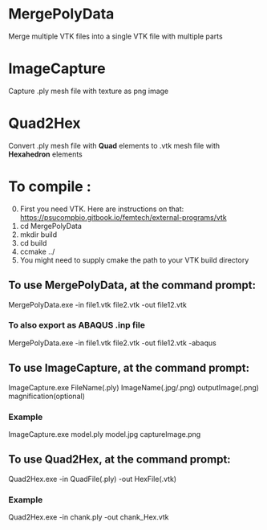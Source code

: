 # MergePolyData
Merge multiple VTK files into a single VTK file with multiple parts

# ImageCapture
Capture .ply mesh file with texture as png image

# Quad2Hex
Convert .ply mesh file with <b>Quad</b> elements to .vtk mesh file with <b>Hexahedron</b> elements

# To compile :
0) First you need VTK. Here are instructions on that: https://psucompbio.gitbook.io/femtech/external-programs/vtk
1) cd MergePolyData
2) mkdir build
3) cd build
4) ccmake ../
5) You might need to supply cmake the path to your VTK build directory

## To use MergePolyData, at the command prompt:
MergePolyData.exe -in file1.vtk file2.vtk -out file12.vtk
### To also export as ABAQUS .inp file
MergePolyData.exe -in file1.vtk file2.vtk -out file12.vtk -abaqus

## To use ImageCapture, at the command prompt:
ImageCapture.exe FileName(.ply)  ImageName(.jpg/.png)  outputImage(.png)  magnification(optional)
### Example
ImageCapture.exe model.ply  model.jpg  captureImage.png

## To use Quad2Hex, at the command prompt:
Quad2Hex.exe -in QuadFile(.ply) -out HexFile(.vtk)
### Example
Quad2Hex.exe -in chank.ply -out chank_Hex.vtk
